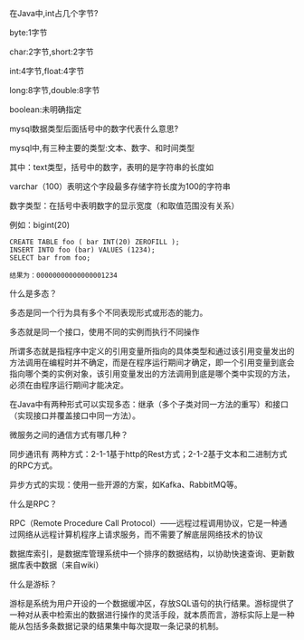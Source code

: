 在Java中,int占几个字节?

byte:1字节

char:2字节,short:2字节

int:4字节,float:4字节

long:8字节,double:8字节

boolean:未明确指定



mysql数据类型后面括号中的数字代表什么意思?

mysql中,有三种主要的类型:文本、数字、和时间类型



其中：text类型，括号中的数字，表明的是字符串的长度如

varchar（100）表明这个字段最多存储字符长度为100的字符串



数字类型：在括号中表明数字的显示宽度（和取值范围没有关系）

例如：bigint(20)

```mysql
CREATE TABLE foo ( bar INT(20) ZEROFILL );
INSERT INTO foo (bar) VALUES (1234);
SELECT bar from foo;

结果为：00000000000000001234
```

什么是多态？

多态是同一个行为具有多个不同表现形式或形态的能力。

多态就是同一个接口，使用不同的实例而执行不同操作



所谓多态就是指程序中定义的引用变量所指向的具体类型和通过该引用变量发出的方法调用在编程时并不确定，而是在程序运行期间才确定，即一个引用变量到底会指向哪个类的实例对象，该引用变量发出的方法调用到底是哪个类中实现的方法，必须在由程序运行期间才能决定。

在Java中有两种形式可以实现多态：继承（多个子类对同一方法的重写）和接口（实现接口并覆盖接口中同一方法）。



微服务之间的通信方式有哪几种？

同步通讯有 两种方式：2-1-1基于http的Rest方式；2-1-2基于文本和二进制方式的RPC方式。

异步方式的实现：使用一些开源的方案，如Kafka、RabbitMQ等。



什么是RPC？

RPC（Remote Procedure Call Protocol）——远程过程调用协议，它是一种通过网络从远程计算机程序上请求服务，而不需要了解底层网络技术的协议

数据库索引，是数据库管理系统中一个排序的数据结构，以协助快速查询、更新数据库表中数据（来自wiki）

什么是游标？

游标是系统为用户开设的一个数据缓冲区，存放SQL语句的执行结果。游标提供了一种对从表中检索出的数据进行操作的灵活手段，就本质而言，游标实际上是一种能从包括多条数据记录的结果集中每次提取一条记录的机制。